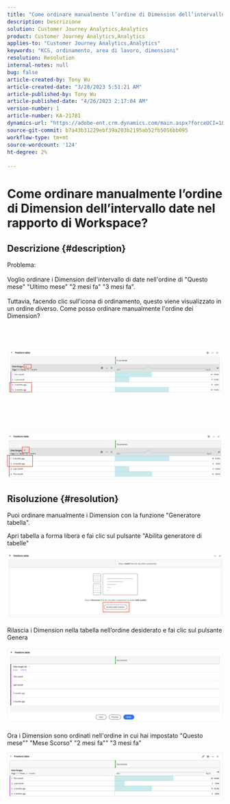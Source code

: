 ```yaml
---
title: "Come ordinare manualmente l’ordine di Dimension dell’intervallo di date nel rapporto Workspace?"
description: Descrizione
solution: Customer Journey Analytics,Analytics
product: Customer Journey Analytics,Analytics
applies-to: "Customer Journey Analytics,Analytics"
keywords: "KCS, ordinamento, area di lavoro, dimensioni"
resolution: Resolution
internal-notes: null
bug: false
article-created-by: Tony Wu
article-created-date: "3/28/2023 5:51:21 AM"
article-published-by: Tony Wu
article-published-date: "4/26/2023 2:17:04 AM"
version-number: 1
article-number: KA-21781
dynamics-url: "https://adobe-ent.crm.dynamics.com/main.aspx?forceUCI=1&pagetype=entityrecord&etn=knowledgearticle&id=f9282590-2ccd-ed11-b597-6045bd006793"
source-git-commit: b7a43b31229ebf39a203b2195ab52fb5056bb095
workflow-type: tm+mt
source-wordcount: '124'
ht-degree: 2%

---
```


# Come ordinare manualmente l’ordine di Dimension dell’intervallo date nel rapporto di Workspace?

## Descrizione {#description}

Problema:
<br> 
<br>Voglio ordinare i Dimension dell&#39;intervallo di date nell&#39;ordine di &quot;Questo mese&quot; &quot;Ultimo mese&quot; &quot;2 mesi fa&quot; &quot;3 mesi fa&quot;.<br><br>Tuttavia, facendo clic sull’icona di ordinamento, questo viene visualizzato in un ordine diverso. Come posso ordinare manualmente l&#39;ordine dei Dimension?<br><br>
<br> <br><br>![](assets/___cf0914a3-30cd-ed11-b597-6045bd006793___.png)<br><br> <br><br> <br><br>![](assets/___d10914a3-30cd-ed11-b597-6045bd006793___.png)

## Risoluzione {#resolution}


Puoi ordinare manualmente i Dimension con la funzione &quot;Generatore tabella&quot;.

Apri tabella a forma libera e fai clic sul pulsante &quot;Abilita generatore di tabelle&quot;

![](assets/d4eda136-2fcd-ed11-b597-6045bd006793.png)

Rilascia i Dimension nella tabella nell’ordine desiderato e fai clic sul pulsante Genera

![](assets/69497031-30cd-ed11-b597-6045bd006793.png)

Ora i Dimension sono ordinati nell&#39;ordine in cui hai impostato &quot;Questo mese&quot;&quot; &quot;Mese Scorso&quot; &quot;2 mesi fa&quot;&quot; &quot;3 mesi fa&quot;

![](assets/efb1744a-30cd-ed11-b597-6045bd006793.png)
